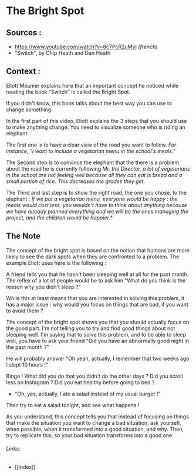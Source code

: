 # The Bright Spot

## Sources :
- https://www.youtube.com/watch?v=8c7PcR2uMyI *(french)*
- "Switch", by Chip Heath and Dan Heath

## Context :
Eliott Meunier explains here that an important concept he noticed while reading the book "Switch" is called the Bright Spot.

If you didn't know, this book talks about the best way you can use to change something.

In the first part of this video, Eliott explains the 3 steps that you should use to make anything change. You need to visualize someone who is riding an elephant.

The first one is to have a clear view of the road you want to follow. *For instance, "I want to include a vegetarian menu in the school's meals."*

The Second step is to convince the elephant that the there is a problem about the road he is currently following *Mr. the Director, a lot of vegetarians in the school are not feeling well because all they can eat is bread and a small portion of rice. This decreases the grades they get.*

The Third and last step is to show the right road, the one you chose, to the elephant : *If we put a vegetarian menu, everyone would be happy : the meals would cost less, you wouldn't have to think about anything because we have already planned everything and we will be the ones managing the project, and the children would be happier.**

## The Note

The concept of the bright spot is based on the notion that humans are more likely to see the dark spots when they are confronted to a problem. The example Eliott uses here is the following :

A friend tells you that he hasn't been sleeping well at all for the past month. The reflex of a lot of people would be to ask him "What do you think is the reason why you didn't sleep ?"

While this at least means that you are interested in solving this problem, it has a major issue : why would you focus on things that are bad, if you want to avoid them ?

The concept of the bright spot shows you that you should actually focus on the good part. I'm not telling you to try and find good things about not sleeping well. I'm saying that to solve this problem, and to be able to sleep well, you have to ask your friend "Did you have an abnormally good night in the past month ?"

He will probably answer "Oh yeah, actually, I remember that two weeks ago I slept 10 hours !"

Bingo ! What did you do that you didn't do the other days ? Did you scroll less on Instagram ? Did you eat healthy before going to bed ? 

- "Oh, yes, actually, I ate a salad instead of my usual burger !"

Then try to eat a salad tonight, and see what happens !

As you understand, this concept tells you that instead of focusing on things that make the situation you want to change a bad situation, ask yourself, when possible, when it transformed into a good situation, and why. Then, try to replicate this, so your bad situation transforms into a good one.

###### Links;
- [[index]]
